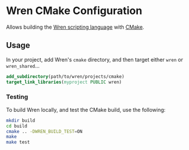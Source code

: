 # Wren CMake Configuration

Allows building the [Wren scripting language](https://wren.io) with [CMake](https://cmake.org).

## Usage

In your project, add Wren's `cmake` directory, and then target either `wren` or `wren_shared`...

``` cmake
add_subdirectory(path/to/wren/projects/cmake)
target_link_libraries(myproject PUBLIC wren)
```

### Testing

To build Wren locally, and test the CMake build, use the following:

``` sh
mkdir build
cd build
cmake .. -DWREN_BUILD_TEST=ON
make
make test
```